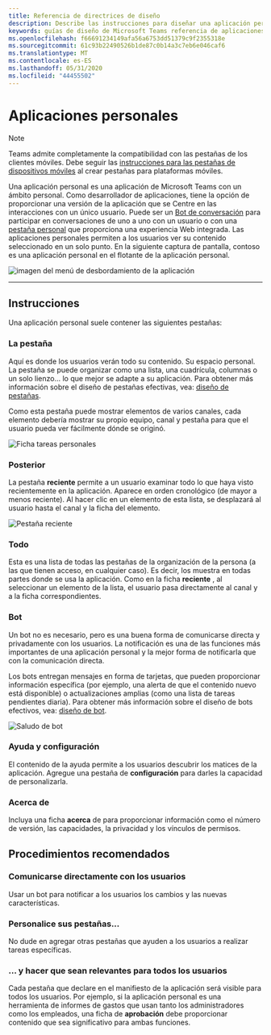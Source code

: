 ```yaml
---
title: Referencia de directrices de diseño
description: Describe las instrucciones para diseñar una aplicación personal
keywords: guías de diseño de Microsoft Teams referencia de aplicaciones personales
ms.openlocfilehash: f66691234149afa56a6753dd51379c9f2355318e
ms.sourcegitcommit: 61c93b22490526b1de87c0b14a3c7eb6e046caf6
ms.translationtype: MT
ms.contentlocale: es-ES
ms.lasthandoff: 05/31/2020
ms.locfileid: "44455502"
---
```

# <a name="personal-apps"></a>Aplicaciones personales

> [!NOTE]
> Teams admite completamente la compatibilidad con las pestañas de los clientes móviles. Debe seguir las [instrucciones para las pestañas de dispositivos móviles](../../tabs/design/tabs-mobile.md) al crear pestañas para plataformas móviles.

Una aplicación personal es una aplicación de Microsoft Teams con un ámbito personal.  Como desarrollador de aplicaciones, tiene la opción de proporcionar una versión de la aplicación que se Centre en las interacciones con un único usuario. Puede ser un [Bot de conversación](../../bots/what-are-bots.md) para participar en conversaciones de uno a uno con un usuario o con una [pestaña personal](../../tabs/what-are-tabs.md) que proporciona una experiencia Web integrada. Las aplicaciones personales permiten a los usuarios ver su contenido seleccionado en un solo punto. En la siguiente captura de pantalla, contoso es una aplicación personal en el flotante de la aplicación personal.

![imagen del menú de desbordamiento de la aplicación](~/assets/images/Personal-apps-App-flyout.png)

---

## <a name="guidelines"></a>Instrucciones

Una aplicación personal suele contener las siguientes pestañas:

### <a name="your-tab"></a>La pestaña

Aquí es donde los usuarios verán todo su contenido. Su espacio personal. La pestaña se puede organizar como una lista, una cuadrícula, columnas o un solo lienzo... lo que mejor se adapte a su aplicación. Para obtener más información sobre el diseño de pestañas efectivas, vea: [diseño de pestañas](../../tabs/design/tabs.md).

Como esta pestaña puede mostrar elementos de varios canales, cada elemento debería mostrar su propio equipo, canal y pestaña para que el usuario pueda ver fácilmente dónde se originó.

![Ficha tareas personales](~/assets/images/Personal-apps-MY-tab.png)

### <a name="recent"></a>Posterior

La pestaña **reciente** permite a un usuario examinar todo lo que haya visto recientemente en la aplicación. Aparece en orden cronológico (de mayor a menos reciente). Al hacer clic en un elemento de esta lista, se desplazará al usuario hasta el canal y la ficha del elemento.

![Pestaña reciente](~/assets/images/Personal-apps-Recent-tab.png)

### <a name="all"></a>Todo

Esta es una lista de todas las pestañas de la organización de la persona (a las que tienen acceso, en cualquier caso). Es decir, los muestra en todas partes donde se usa la aplicación. Como en la ficha **reciente** , al seleccionar un elemento de la lista, el usuario pasa directamente al canal y a la ficha correspondientes.

### <a name="bot"></a>Bot

Un bot no es necesario, pero es una buena forma de comunicarse directa y privadamente con los usuarios. La notificación es una de las funciones más importantes de una aplicación personal y la mejor forma de notificarla que con la comunicación directa.

Los bots entregan mensajes en forma de tarjetas, que pueden proporcionar información específica (por ejemplo, una alerta de que el contenido nuevo está disponible) o actualizaciones amplias (como una lista de tareas pendientes diaria). Para obtener más información sobre el diseño de bots efectivos, vea: [diseño de bot](../../bots/design/bots.md).

![Saludo de bot](~/assets/images/Personal-apps-Bot.png)

### <a name="help-and-settings"></a>Ayuda y configuración

El contenido de la ayuda permite a los usuarios descubrir los matices de la aplicación. Agregue una pestaña de **configuración** para darles la capacidad de personalizarla.

### <a name="about"></a>Acerca de

Incluya una ficha **acerca** de para proporcionar información como el número de versión, las capacidades, la privacidad y los vínculos de permisos.

## <a name="best-practices"></a>Procedimientos recomendados

### <a name="communicate-directly-with-your-users"></a>Comunicarse directamente con los usuarios

Usar un bot para notificar a los usuarios los cambios y las nuevas características.

### <a name="customize-your-tabs"></a>Personalice sus pestañas...

No dude en agregar otras pestañas que ayuden a los usuarios a realizar tareas específicas.

### <a name="and-make-them-relevant-to-every-user"></a>... y hacer que sean relevantes para todos los usuarios

Cada pestaña que declare en el manifiesto de la aplicación será visible para todos los usuarios. Por ejemplo, si la aplicación personal es una herramienta de informes de gastos que usan tanto los administradores como los empleados, una ficha de **aprobación** debe proporcionar contenido que sea significativo para ambas funciones.
